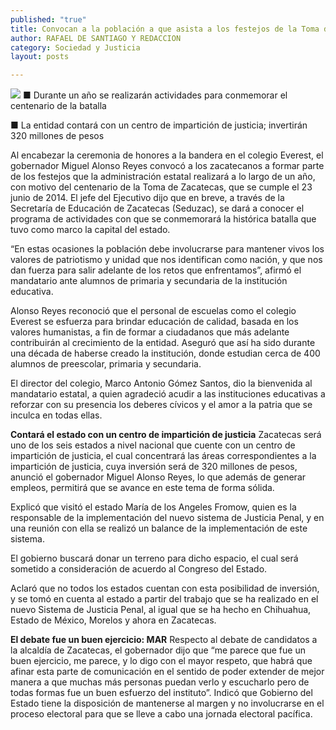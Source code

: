 ```yaml
---
published: "true"
title: Convocan a la población a que asista a los festejos de la Toma de Zacatecas
author: RAFAEL DE SANTIAGO Y REDACCION
category: Sociedad y Justicia
layout: posts

---
```


![](http://i.imgur.com/OSNkCRAm.jpg)
■ Durante un año se realizarán actividades para conmemorar el centenario de la
batalla

■ La entidad contará con un centro de impartición de justicia; invertirán 320 millones de pesos

Al encabezar la ceremonia de honores a la bandera en el colegio Everest, el gobernador Miguel Alonso Reyes convocó a los zacatecanos a formar parte de los festejos que la administración estatal realizará a lo largo de un año, con motivo del centenario de la Toma de Zacatecas, que se cumple el 23 junio de 2014.
El jefe del Ejecutivo dijo que en breve, a través de la Secretaría de Educación de Zacatecas (Seduzac), se dará a conocer el programa de actividades con que se conmemorará la histórica batalla que tuvo como marco la capital del estado.

“En estas ocasiones la población debe involucrarse para mantener vivos los valores de patriotismo y unidad que nos identifican como nación, y que nos dan fuerza para salir adelante de los retos que enfrentamos”, afirmó el mandatario ante alumnos de primaria y secundaria de la institución educativa.

Alonso Reyes reconoció que el personal de escuelas como el colegio Everest se esfuerza para brindar educación de calidad, basada en los valores humanistas, a fin de formar a ciudadanos que más adelante contribuirán al crecimiento de la entidad.
Aseguró que así ha sido durante una década de haberse creado la institución, donde estudian cerca de 400 alumnos de preescolar, primaria y secundaria.

El director del colegio, Marco Antonio Gómez Santos, dio la bienvenida al mandatario estatal, a quien agradeció acudir a las instituciones educativas a reforzar con su presencia los deberes cívicos y el amor a la patria que se inculca en todas ellas.

**Contará el estado con un centro
de impartición de justicia**
Zacatecas será uno de los seis estados a nivel nacional que cuente con un centro de impartición de justicia, el cual concentrará las áreas correspondientes a la impartición de justicia, cuya inversión será de 320 millones de pesos, anunció el gobernador Miguel Alonso Reyes, lo que además de generar empleos, permitirá que se avance en este tema de forma sólida. 

Explicó que visitó el estado María de los Angeles Fromow, quien es la responsable de la implementación del nuevo sistema de Justicia Penal, y en una reunión con ella se realizó un balance de la implementación de este sistema.

El gobierno buscará donar un terreno para dicho espacio, el cual será sometido a consideración de acuerdo al Congreso del Estado.

Aclaró que no todos los estados cuentan con esta posibilidad de inversión, y se tomó en cuenta al estado a partir del trabajo que se ha realizado en el nuevo Sistema de Justicia Penal, al igual que se ha hecho en Chihuahua, Estado de México, Morelos y ahora en Zacatecas.

**El debate fue un
buen ejercicio: MAR**
Respecto al debate de candidatos a la alcaldía de Zacatecas, el gobernador dijo que “me parece que fue un buen ejercicio, me parece, y lo digo con el mayor respeto, que habrá que afinar esta parte de comunicación en el sentido de poder extender de mejor manera a que muchas más personas puedan verlo y escucharlo pero de todas formas fue un buen esfuerzo del instituto”.
Indicó que Gobierno del Estado tiene la disposición de mantenerse al margen y no involucrarse en el proceso electoral para que se lleve a cabo una jornada electoral pacífica.
